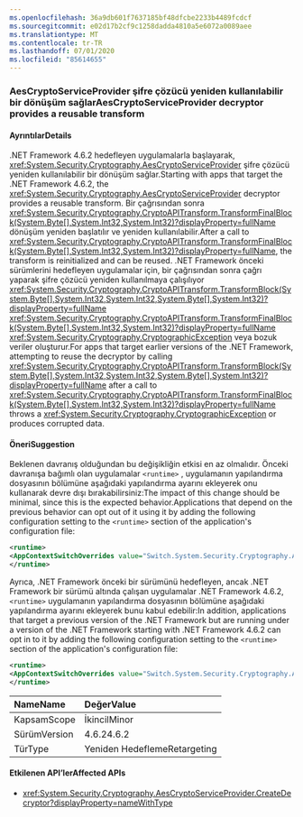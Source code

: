 ```yaml
---
ms.openlocfilehash: 36a9db601f7637185bf48dfcbe2233b4489fcdcf
ms.sourcegitcommit: e02d17b2cf9c1258dadda4810a5e6072a0089aee
ms.translationtype: MT
ms.contentlocale: tr-TR
ms.lasthandoff: 07/01/2020
ms.locfileid: "85614655"
---
```

### <a name="aescryptoserviceprovider-decryptor-provides-a-reusable-transform"></a><span data-ttu-id="12c99-101">AesCryptoServiceProvider şifre çözücü yeniden kullanılabilir bir dönüşüm sağlar</span><span class="sxs-lookup"><span data-stu-id="12c99-101">AesCryptoServiceProvider decryptor provides a reusable transform</span></span>

#### <a name="details"></a><span data-ttu-id="12c99-102">Ayrıntılar</span><span class="sxs-lookup"><span data-stu-id="12c99-102">Details</span></span>

<span data-ttu-id="12c99-103">.NET Framework 4.6.2 hedefleyen uygulamalarla başlayarak, <xref:System.Security.Cryptography.AesCryptoServiceProvider> şifre çözücü yeniden kullanılabilir bir dönüşüm sağlar.</span><span class="sxs-lookup"><span data-stu-id="12c99-103">Starting with apps that target the .NET Framework 4.6.2, the <xref:System.Security.Cryptography.AesCryptoServiceProvider> decryptor provides a reusable transform.</span></span> <span data-ttu-id="12c99-104">Bir çağrısından sonra <xref:System.Security.Cryptography.CryptoAPITransform.TransformFinalBlock(System.Byte[],System.Int32,System.Int32)?displayProperty=fullName> dönüşüm yeniden başlatılır ve yeniden kullanılabilir.</span><span class="sxs-lookup"><span data-stu-id="12c99-104">After a call to <xref:System.Security.Cryptography.CryptoAPITransform.TransformFinalBlock(System.Byte[],System.Int32,System.Int32)?displayProperty=fullName>, the transform is reinitialized and can be reused.</span></span> <span data-ttu-id="12c99-105">.NET Framework önceki sürümlerini hedefleyen uygulamalar için, bir çağrısından sonra çağrı yaparak şifre çözücü yeniden kullanılmaya çalışılıyor <xref:System.Security.Cryptography.CryptoAPITransform.TransformBlock(System.Byte[],System.Int32,System.Int32,System.Byte[],System.Int32)?displayProperty=fullName> <xref:System.Security.Cryptography.CryptoAPITransform.TransformFinalBlock(System.Byte[],System.Int32,System.Int32)?displayProperty=fullName> <xref:System.Security.Cryptography.CryptographicException> veya bozuk veriler oluşturur.</span><span class="sxs-lookup"><span data-stu-id="12c99-105">For apps that target earlier versions of the .NET Framework, attempting to reuse the decryptor by calling <xref:System.Security.Cryptography.CryptoAPITransform.TransformBlock(System.Byte[],System.Int32,System.Int32,System.Byte[],System.Int32)?displayProperty=fullName> after a call to <xref:System.Security.Cryptography.CryptoAPITransform.TransformFinalBlock(System.Byte[],System.Int32,System.Int32)?displayProperty=fullName> throws a <xref:System.Security.Cryptography.CryptographicException> or produces corrupted data.</span></span>

#### <a name="suggestion"></a><span data-ttu-id="12c99-106">Öneri</span><span class="sxs-lookup"><span data-stu-id="12c99-106">Suggestion</span></span>

<span data-ttu-id="12c99-107">Beklenen davranış olduğundan bu değişikliğin etkisi en az olmalıdır. Önceki davranışa bağımlı olan uygulamalar `<runtime>` , uygulamanın yapılandırma dosyasının bölümüne aşağıdaki yapılandırma ayarını ekleyerek onu kullanarak devre dışı bırakabilirsiniz:</span><span class="sxs-lookup"><span data-stu-id="12c99-107">The impact of this change should be minimal, since this is the expected behavior.Applications that depend on the previous behavior can opt out of it using it by adding the following configuration setting to the `<runtime>` section of the application's configuration file:</span></span>

```xml
<runtime>
<AppContextSwitchOverrides value="Switch.System.Security.Cryptography.AesCryptoServiceProvider.DontCorrectlyResetDecryptor=true"/>
</runtime>
```

<span data-ttu-id="12c99-108">Ayrıca, .NET Framework önceki bir sürümünü hedefleyen, ancak .NET Framework bir sürümü altında çalışan uygulamalar .NET Framework 4.6.2, `<runtime>` uygulamanın yapılandırma dosyasının bölümüne aşağıdaki yapılandırma ayarını ekleyerek bunu kabul edebilir:</span><span class="sxs-lookup"><span data-stu-id="12c99-108">In addition, applications that target a previous version of the .NET Framework but are running under a version of the .NET Framework starting with .NET Framework 4.6.2 can opt in to it by adding the following configuration setting to the `<runtime>` section of the application's configuration file:</span></span>

```xml
<runtime>
<AppContextSwitchOverrides value="Switch.System.Security.Cryptography.AesCryptoServiceProvider.DontCorrectlyResetDecryptor=false"/>
</runtime>
```

| <span data-ttu-id="12c99-109">Name</span><span class="sxs-lookup"><span data-stu-id="12c99-109">Name</span></span>    | <span data-ttu-id="12c99-110">Değer</span><span class="sxs-lookup"><span data-stu-id="12c99-110">Value</span></span>       |
|:--------|:------------|
| <span data-ttu-id="12c99-111">Kapsam</span><span class="sxs-lookup"><span data-stu-id="12c99-111">Scope</span></span>   | <span data-ttu-id="12c99-112">İkincil</span><span class="sxs-lookup"><span data-stu-id="12c99-112">Minor</span></span>       |
| <span data-ttu-id="12c99-113">Sürüm</span><span class="sxs-lookup"><span data-stu-id="12c99-113">Version</span></span> | <span data-ttu-id="12c99-114">4.6.2</span><span class="sxs-lookup"><span data-stu-id="12c99-114">4.6.2</span></span>       |
| <span data-ttu-id="12c99-115">Tür</span><span class="sxs-lookup"><span data-stu-id="12c99-115">Type</span></span>    | <span data-ttu-id="12c99-116">Yeniden Hedefleme</span><span class="sxs-lookup"><span data-stu-id="12c99-116">Retargeting</span></span> |

#### <a name="affected-apis"></a><span data-ttu-id="12c99-117">Etkilenen API’ler</span><span class="sxs-lookup"><span data-stu-id="12c99-117">Affected APIs</span></span>

- <xref:System.Security.Cryptography.AesCryptoServiceProvider.CreateDecryptor?displayProperty=nameWithType>
